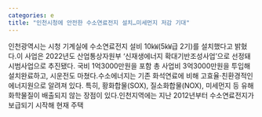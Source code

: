 ```yaml
---
categories: e
title: "인천시청에 안전한 수소연료전지 설치…미세먼지 저감 기대"
---
```

인천광역시는 시청 기계실에 수소연료전지 설비 10㎾(5㎾급 2기)를 설치했다고 밝혔다.이 사업은 2022년도 산업통상자원부 ‘신재생에너지 확대기반조성사업’으로 선정돼 시범사업으로 추진됐다. 국비 1억3000만원을 포함 총 사업비 3억3000만원을 투입해 설치완료하고, 시운전도 마쳤다.수소에너지는 기존 화석연료에 비해 고효율·친환경적인 에너지원으로 알려져 있다. 특히, 황화합물(SOX), 질소화합물(NOX), 미세먼지 등 유해화학물질이 배출되지 않는 장점이 있다.인천지역에는 지난 2012년부터 수소연료전지가 보급되기 시작해 현재 주택